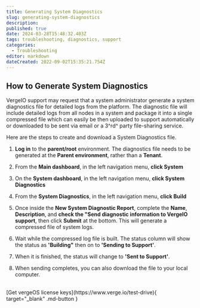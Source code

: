 ```yaml
---
title: Generating System Diagnostics
slug: generating-system-diagnostics
description: 
published: true
date: 2024-03-28T15:48:32.403Z
tags: troubleshooting, diagnostics, support
categories:
  - Troubleshooting
editor: markdown
dateCreated: 2022-09-02T15:35:21.754Z
---
```


## How to Generate System Diagnostics

VergeIO support may request that a system administrator generate a system diagnostics file for detailed logs from the platform. The diagnostic file will include detailed logs from all nodes in a system and package it into a single compressed file which can easily be then uploaded to support automatically or downloaded to be sent via email or a 3^rd^ party file-sharing service.

Here are the steps to create and download a System Diagnostics file.
1. **Log in** to the **parent/root** environment.  The diagnostics file needs to be generated at the **Parent environment**, rather than a **Tenant**.
1. From the **Main dashboard**, in the left navigation menu, **click System**
1. On the **System dashboard**, in the left navigation menu, **click System Diagnostics**
1. From the **System Diagnostics**, in the left navigation menu, **click Build**

1. Once inside the **New System Diagnostic Report**, complete the **Name**, **Description**, and **check the "Send diagnostic information to VergeIO support**, then click **Submit** at the bottom. This will generate a compressed file of system logs.
1. Wait while the compressed log file is built. The status column will show the status as **'Building"** then on to **'Sending to Support'**.
1. When it is finished, the status will change to **'Sent to Support'**.
1. When sending completes, you can also download the file to your local computer.

<br>
[Get vergeOS license keys](https://www.verge.io/test-drive){ target="_blank" .md-button }